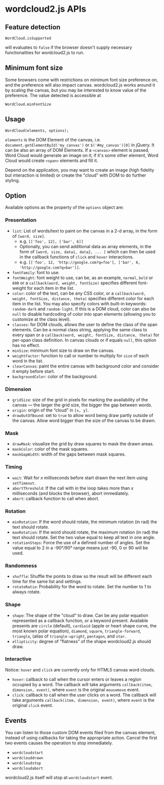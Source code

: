 # wordcloud2.js APIs

## Feature detection

    WordCloud.isSupported

will evaluates to `false` if the browser doesn't supply necessary functionalities for wordcloud2.js to run.

## Minimum font size

Some browsers come with restrictions on minimum font size preference on, and the preference will also impact canvas.
wordcloud2.js works around it by scaling the canvas, but you may be interested to know value of the preference. The value detected is accessible at

	WordCloud.minFontSize

## Usage

    WordCloud(elements, options);

`elements` is the DOM Element of the canvas, i.e. `document.getElementById('my_canvas')` or `$('#my_canvas')[0]` in jQuery.
It can be also an array of DOM Elements. If a `<canvas>` element is passed, Word Cloud would generate an image on it; if it's some other element, Word Cloud would create `<span>` elements and fill it.

Depend on the application, you may want to create an image (high fidelity but interaction is limited) or create the "cloud" with DOM to do further styling.

## Option

Available options as the property of the `options` object are:

### Presentation

* `list`: List of words/text to paint on the canvas in a 2-d array, in the form of `[word, size]`.
	* e.g. `[['foo', 12], ['bar', 6]]`
	* Optionally, you can send additional data as array elements, in the form of `[word, size, data1, data2, ... ]` which can then be used in the callback functions of `click` and `hover` interactions.
	* e.g. `[['foo', 12, 'http://google.com?q=foo'], ['bar', 6, 'http://google.com?q=bar']]`. 
* `fontFamily`: font to use.
* `fontWeight`: font weight to use, can be, as an example, `normal`, `bold` or `600` or a `callback(word, weight, fontSize)` specifies different font-weight for each item in the list. 
* `color`: color of the text, can be any CSS color, or a `callback(word, weight, fontSize, distance, theta)` specifies different color for each item in the list.
  You may also specify colors with built-in keywords: `random-dark` and `random-light`. If this is a DOM cloud, color can also be `null` to disable hardcoding of
  color into span elements (allowing you to customize at the class level).
* `classes`: for DOM clouds, allows the user to define the class of the span elements. Can be a normal class string,
  applying the same class to every span or a `callback(word, weight, fontSize, distance, theta)` for per-span class definition.
  In canvas clouds or if equals `null`, this option has no effect.
* `minSize`: minimum font size to draw on the canvas.
* `weightFactor`: function to call or number to multiply for `size` of each word in the list.
* `clearCanvas`: paint the entire canvas with background color and consider it empty before start.
* `backgroundColor`: color of the background.

### Dimension

* `gridSize`: size of the grid in pixels for marking the availability of the canvas — the larger the grid size, the bigger the gap between words.
* `origin`: origin of the “cloud” in `[x, y]`.
* `drawOutOfBound`: set to `true` to allow word being draw partly outside of the canvas. Allow word bigger than the size of the canvas to be drawn.

### Mask

* `drawMask`: visualize the grid by draw squares to mask the drawn areas.
* `maskColor`: color of the mask squares.
* `maskGapWidth`: width of the gaps between mask squares.

### Timing

* `wait`: Wait for *x* milliseconds before start drawn the next item using `setTimeout`.
* `abortThreshold`: If the call with in the loop takes more than *x* milliseconds (and blocks the browser), abort immediately.
* `abort`: callback function to call when abort.

### Rotation

* `minRotation`: If the word should rotate, the minimum rotation (in rad) the text should rotate.
* `maxRotation`: If the word should rotate, the maximum rotation (in rad) the text should rotate. Set the two value equal to keep all text in one angle.
* `rotationSteps`: Force the use of a defined number of angles. Set the value equal to 2 in a -90°/90° range means just -90, 0 or 90 will be used. 

### Randomness

* `shuffle`: Shuffle the points to draw so the result will be different each time for the same list and settings.
* `rotateRatio`: Probability for the word to rotate. Set the number to 1 to always rotate.

### Shape

* `shape`: The shape of the "cloud" to draw. Can be any polar equation represented as a callback function, or a keyword present.
Available presents are `circle` (default), `cardioid` (apple or heart shape curve, the most known polar equation), `diamond`, `square`, `triangle-forward`, `triangle`, (alias of `triangle-upright`, `pentagon`, and `star`.
* `ellipticity`: degree of "flatness" of the shape wordcloud2.js should draw.

### Interactive

Notice: `hover` and `click` are currently only for HTML5 canvas word clouds.

* `hover`: callback to call when the cursor enters or leaves a region occupied by a word. The callback will take arguments `callback(item, dimension, event)`, where `event` is the original `mousemove` event.
* `click`: callback to call when the user clicks on a word. The callback will take arguments `callback(item, dimension, event)`, where `event` is the original `click` event.

## Events

You can listen to those custom DOM events filed from the canvas element, instead of using callbacks for taking the appropriate action.
Cancel the first two events causes the operation to stop immediately.

* `wordcloudstart`
* `wordclouddrawn`
* `wordcloudstop`
* `wordcloudabort`

wordcloud2.js itself will stop at `wordcloudstart` event.
